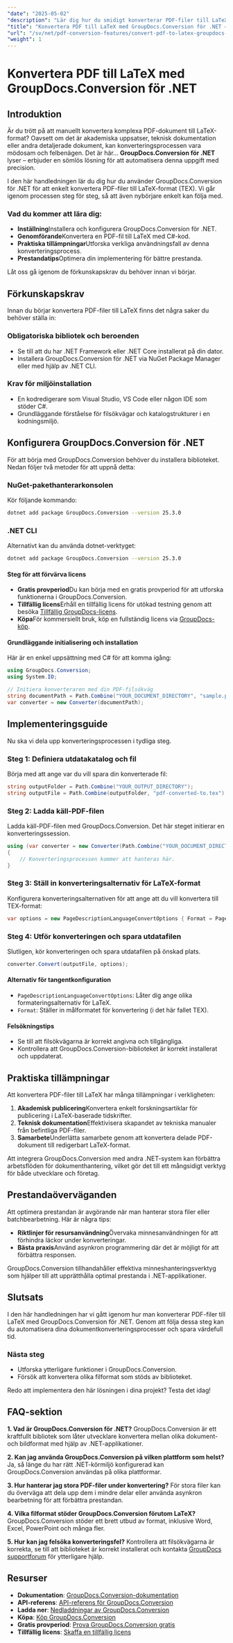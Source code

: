 ```yaml
---
"date": "2025-05-02"
"description": "Lär dig hur du smidigt konverterar PDF-filer till LaTeX-format med GroupDocs.Conversion för .NET. Följ den här omfattande guiden för att automatisera dina dokumentkonverteringsprocesser."
"title": "Konvertera PDF till LaTeX med GroupDocs.Conversion för .NET – en steg-för-steg-guide"
"url": "/sv/net/pdf-conversion-features/convert-pdf-to-latex-groupdocs-conversion-net/"
"weight": 1
---
```


# Konvertera PDF till LaTeX med GroupDocs.Conversion för .NET

## Introduktion

Är du trött på att manuellt konvertera komplexa PDF-dokument till LaTeX-format? Oavsett om det är akademiska uppsatser, teknisk dokumentation eller andra detaljerade dokument, kan konverteringsprocessen vara mödosam och felbenägen. Det är här... **GroupDocs.Conversion för .NET** lyser – erbjuder en sömlös lösning för att automatisera denna uppgift med precision.

I den här handledningen lär du dig hur du använder GroupDocs.Conversion för .NET för att enkelt konvertera PDF-filer till LaTeX-format (TEX). Vi går igenom processen steg för steg, så att även nybörjare enkelt kan följa med.

### Vad du kommer att lära dig:
- **Inställning**Installera och konfigurera GroupDocs.Conversion för .NET.
- **Genomförande**Konvertera en PDF-fil till LaTeX med C#-kod.
- **Praktiska tillämpningar**Utforska verkliga användningsfall av denna konverteringsprocess.
- **Prestandatips**Optimera din implementering för bättre prestanda.

Låt oss gå igenom de förkunskapskrav du behöver innan vi börjar.

## Förkunskapskrav

Innan du börjar konvertera PDF-filer till LaTeX finns det några saker du behöver ställa in:

### Obligatoriska bibliotek och beroenden
- Se till att du har .NET Framework eller .NET Core installerat på din dator.
- Installera GroupDocs.Conversion för .NET via NuGet Package Manager eller med hjälp av .NET CLI.

### Krav för miljöinstallation
- En kodredigerare som Visual Studio, VS Code eller någon IDE som stöder C#.
- Grundläggande förståelse för filsökvägar och katalogstrukturer i en kodningsmiljö.

## Konfigurera GroupDocs.Conversion för .NET

För att börja med GroupDocs.Conversion behöver du installera biblioteket. Nedan följer två metoder för att uppnå detta:

### NuGet-pakethanterarkonsolen
Kör följande kommando:
```bash
dotnet add package GroupDocs.Conversion --version 25.3.0
```

### .NET CLI
Alternativt kan du använda dotnet-verktyget:
```bash
dotnet add package GroupDocs.Conversion --version 25.3.0
```

#### Steg för att förvärva licens
- **Gratis provperiod**Du kan börja med en gratis provperiod för att utforska funktionerna i GroupDocs.Conversion.
- **Tillfällig licens**Erhåll en tillfällig licens för utökad testning genom att besöka [Tillfällig GroupDocs-licens](https://purchase.groupdocs.com/temporary-license/).
- **Köpa**För kommersiellt bruk, köp en fullständig licens via [GroupDocs-köp](https://purchase.groupdocs.com/buy).

#### Grundläggande initialisering och installation
Här är en enkel uppsättning med C# för att komma igång:

```csharp
using GroupDocs.Conversion;
using System.IO;

// Initiera konverteraren med din PDF-filsökväg
string documentPath = Path.Combine("YOUR_DOCUMENT_DIRECTORY", "sample.pdf");
var converter = new Converter(documentPath);
```

## Implementeringsguide

Nu ska vi dela upp konverteringsprocessen i tydliga steg.

### Steg 1: Definiera utdatakatalog och fil

Börja med att ange var du vill spara din konverterade fil:

```csharp
string outputFolder = Path.Combine("YOUR_OUTPUT_DIRECTORY");
string outputFile = Path.Combine(outputFolder, "pdf-converted-to.tex");
```

### Steg 2: Ladda käll-PDF-filen

Ladda käll-PDF-filen med GroupDocs.Conversion. Det här steget initierar en konverteringssession.

```csharp
using (var converter = new Converter(Path.Combine("YOUR_DOCUMENT_DIRECTORY", "sample.pdf")))
{
    // Konverteringsprocessen kommer att hanteras här.
}
```

### Steg 3: Ställ in konverteringsalternativ för LaTeX-format

Konfigurera konverteringsalternativen för att ange att du vill konvertera till TEX-format:

```csharp
var options = new PageDescriptionLanguageConvertOptions { Format = PageDescriptionLanguageFileType.Tex };
```

### Steg 4: Utför konverteringen och spara utdatafilen

Slutligen, kör konverteringen och spara utdatafilen på önskad plats.

```csharp
converter.Convert(outputFile, options);
```

#### Alternativ för tangentkonfiguration
- `PageDescriptionLanguageConvertOptions`: Låter dig ange olika formateringsalternativ för LaTeX.
- `Format`: Ställer in målformatet för konvertering (i det här fallet TEX).

#### Felsökningstips
- Se till att filsökvägarna är korrekt angivna och tillgängliga.
- Kontrollera att GroupDocs.Conversion-biblioteket är korrekt installerat och uppdaterat.

## Praktiska tillämpningar

Att konvertera PDF-filer till LaTeX har många tillämpningar i verkligheten:

1. **Akademisk publicering**Konvertera enkelt forskningsartiklar för publicering i LaTeX-baserade tidskrifter.
2. **Teknisk dokumentation**Effektivisera skapandet av tekniska manualer från befintliga PDF-filer.
3. **Samarbete**Underlätta samarbete genom att konvertera delade PDF-dokument till redigerbart LaTeX-format.

Att integrera GroupDocs.Conversion med andra .NET-system kan förbättra arbetsflöden för dokumenthantering, vilket gör det till ett mångsidigt verktyg för både utvecklare och företag.

## Prestandaöverväganden

Att optimera prestandan är avgörande när man hanterar stora filer eller batchbearbetning. Här är några tips:

- **Riktlinjer för resursanvändning**Övervaka minnesanvändningen för att förhindra läckor under konverteringar.
- **Bästa praxis**Använd asynkron programmering där det är möjligt för att förbättra responsen.

GroupDocs.Conversion tillhandahåller effektiva minneshanteringsverktyg som hjälper till att upprätthålla optimal prestanda i .NET-applikationer.

## Slutsats

I den här handledningen har vi gått igenom hur man konverterar PDF-filer till LaTeX med GroupDocs.Conversion för .NET. Genom att följa dessa steg kan du automatisera dina dokumentkonverteringsprocesser och spara värdefull tid.

### Nästa steg
- Utforska ytterligare funktioner i GroupDocs.Conversion.
- Försök att konvertera olika filformat som stöds av biblioteket.

Redo att implementera den här lösningen i dina projekt? Testa det idag!

## FAQ-sektion

**1. Vad är GroupDocs.Conversion för .NET?**
GroupDocs.Conversion är ett kraftfullt bibliotek som låter utvecklare konvertera mellan olika dokument- och bildformat med hjälp av .NET-applikationer.

**2. Kan jag använda GroupDocs.Conversion på vilken plattform som helst?**
Ja, så länge du har rätt .NET-körmiljö konfigurerad kan GroupDocs.Conversion användas på olika plattformar.

**3. Hur hanterar jag stora PDF-filer under konvertering?**
För stora filer kan du överväga att dela upp dem i mindre delar eller använda asynkron bearbetning för att förbättra prestandan.

**4. Vilka filformat stöder GroupDocs.Conversion förutom LaTeX?**
GroupDocs.Conversion stöder ett brett utbud av format, inklusive Word, Excel, PowerPoint och många fler.

**5. Hur kan jag felsöka konverteringsfel?**
Kontrollera att filsökvägarna är korrekta, se till att biblioteket är korrekt installerat och kontakta [GroupDocs supportforum](https://forum.groupdocs.com/c/conversion/10) för ytterligare hjälp.

## Resurser

- **Dokumentation**: [GroupDocs.Conversion-dokumentation](https://docs.groupdocs.com/conversion/net/)
- **API-referens**: [API-referens för GroupDocs.Conversion](https://reference.groupdocs.com/conversion/net/)
- **Ladda ner**: [Nedladdningar av GroupDocs.Conversion](https://releases.groupdocs.com/conversion/net/)
- **Köpa**: [Köp GroupDocs.Conversion](https://purchase.groupdocs.com/buy)
- **Gratis provperiod**: [Prova GroupDocs.Conversion gratis](https://releases.groupdocs.com/conversion/net/)
- **Tillfällig licens**: [Skaffa en tillfällig licens](https://purchase.groupdocs.com/temporary-license/)